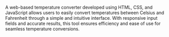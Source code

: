 A web-based temperature converter developed using HTML, CSS, and JavaScript allows users to easily convert temperatures between Celsius and Fahrenheit through a simple and intuitive interface. With responsive input fields and accurate results, this tool ensures efficiency and ease of use for seamless temperature conversions.
